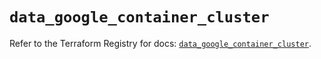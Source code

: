 # `data_google_container_cluster`

Refer to the Terraform Registry for docs: [`data_google_container_cluster`](https://registry.terraform.io/providers/hashicorp/google/6.27.0/docs/data-sources/container_cluster).
